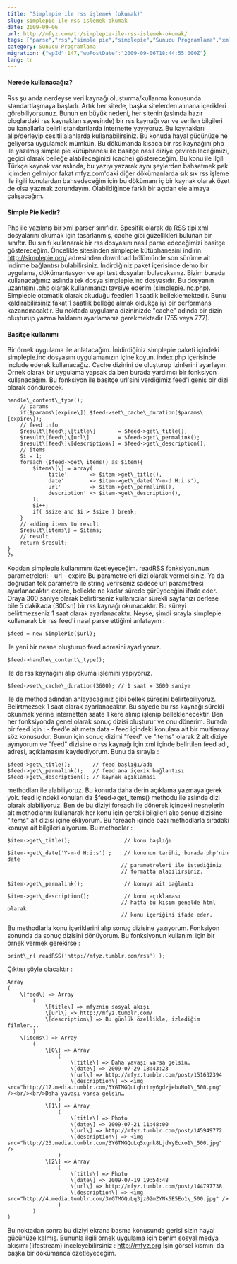 ```yaml
---
title: "Simplepie ile rss işlemek (okumak)"
slug: simplepie-ile-rss-islemek-okumak
date: 2009-09-06
url: http://mfyz.com/tr/simplepie-ile-rss-islemek-okumak/
tags: ["parse","rss","simple pie","simplepie","Sunucu Programlama","xml"]
category: Sunucu Programlama
migration: {"wpId":147,"wpPostDate":"2009-09-06T18:44:55.000Z"}
lang: tr
---
```


#### Nerede kullanacağız?

Rss şu anda nerdeyse veri kaynağı oluşturma/kullanma konusunda standartlaşmaya başladı. Artık her sitede, başka sitelerden alınana içerikleri görebiliyorsunuz. Bunun en büyük nedeni, her sitenin (aslında hazır bloglardaki rss kaynakları sayesinde) bir rss kaynağı var ve verilen bilgileri bu kanallarla belirli standartlarda internette yayıyoruz. Bu kaynakları alıp/derleyip çeşitli alanlarda kullanabilirsiniz. Bu konuda hayal gücünüze ne geliyorsa uygulamak mümkün. Bu dökümanda kısaca bir rss kaynağını php ile yazılmış simple pie kütüphanesi ile basitçe nasıl diziye çevirebileceğimizi, geçici olarak belleğe alabileceğinizi (cache) göstereceğim. Bu konu ile ilgili Türkçe kaynak var aslında, bu yazıyı yazarak aynı şeylerden bahsetmek pek içimden gelmiyor fakat mfyz.com'daki diğer dökümanlarda sık sık rss işleme ile ilgili konulardan bahsedeceğim için bu dökümanı iç bir kaynak olarak özet de olsa yazmak zorundayım. Olabildiğince farklı bir açıdan ele almaya çalışacağım.

#### Simple Pie Nedir?

Php ile yazılmış bir xml parser sınıfıdır. Spesifik olarak da RSS tipi xml dosyalarını okumak için tasarlanmış, cache gibi güzellikleri bulunan bir sınıftır. Bu sınıfı kullanarak bir rss dosyasını nasıl parse edeceğimizi basitçe göstereceğim. Öncelikle sitesinden simplepie kütüphanesini indirin. http://simplepie.org/ adresinden download bölümünde son sürüme ait indirme bağlantısı bulabilirsiniz. İndirdiğiniz paket içerisinde demo bir uygulama, dökümantasyon ve api test dosyaları bulacaksınız. Bizim burada kullanacağımız aslında tek dosya simplepie.inc dosyasıdır. Bu dosyanın uzantısını .php olarak kullanmanızı tavsiye ederim (simplepie.inc.php). Simplepie otomatik olarak okuduğu feedleri 1 saatlik belleklemektedir. Bunu kaldırabilirsiniz fakat 1 saatlik belleğe almak oldukça iyi bir performans kazandıracaktır. Bu noktada uygulama dizininizde "cache" adında bir dizin oluşturup yazma haklarını ayarlamanız gerekmektedir (755 veya 777).

#### Basitçe kullanımı

Bir örnek uygulama ile anlatacağım. İnidirdiğiniz simplepie paketi içindeki simplepie.inc dosyasını uygulamanızın içine koyun. index.php içerisinde include ederek kullanacağız. Cache dizinini de oluşturup izinlerini ayarlayın. Örnek olarak bir uygulama yapsak da ben burada yardımcı bir fonksiyon kullanacağım. Bu fonksiyon ile basitçe url'sini verdiğimiz feed'i geniş bir dizi olarak döndürecek.
```
handle\_content\_type();
    // params
    if($params\[expire\]) $feed->set\_cache\_duration($params\[expire\]);
    // feed info
    $result\[feed\]\[title\]       = $feed->get\_title();
    $result\[feed\]\[url\]         = $feed->get\_permalink();
    $result\[feed\]\[description\] = $feed->get\_description();
    // items
    $i = 1;
    foreach ($feed->get\_items() as $item){
        $items\[\] = array(
            'title'       => $item->get\_title(),
            'date'        => $item->get\_date('Y-m-d H:i:s'),
            'url'         => $item->get\_permalink(),
            'description' => $item->get\_description(),
        );
        $i++;
        if( $size and $i > $size ) break;
    }
    // adding items to result
    $result\[items\] = $items;
    // result
    return $result;
}
?>

```
Koddan simplepie kullanımını özetleyeceğim. readRSS fonksiyonunun parametreleri: - url - expire Bu parametreleri dizi olarak vermelisiniz. Ya da doğrudan tek parametre ile string verirseniz sadece url parametresi ayarlanacaktır. expire, bellekte ne kadar sürede çürüyeceğini ifade eder. Oraya 300 saniye olarak belirtirseniz kullanıcılar sürekli sayfanızı derlese bile 5 dakikada (300sn) bir rss kaynağı okunacaktır. Bu süreyi belirtmezseniz 1 saat olarak ayarlanacaktır. Neyse, şimdi sırayla simplepie kullanarak bir rss feed'i nasıl parse ettiğimi anlatayım :
```
$feed = new SimplePie($url);

```
ile yeni bir nesne oluşturup feed adresini ayarlıyoruz.
```
$feed->handle\_content\_type();

```
ile de rss kaynağını alıp okuma işlemini yapıyoruz.
```
$feed->set\_cache\_duration(3600); // 1 saat = 3600 saniye

```
ile de method adından anlayacağınız gibi bellek süresini belirtebiliyoruz. Belirtmezsek 1 saat olarak ayarlanacaktır. Bu sayede bu rss kaynağı sürekli okunmak yerine internetten saate 1 kere alınıp işlenip belleklenecektir. Ben her fonksiyonda genel olarak sonuç dizisi oluşturur ve onu dönerim. Burada bir feed için : - feed'e ait meta data - feed içindeki konulara ait bir multiarray söz konusudur. Bunun için sonuç dizimi "feed" ve "items" olarak 2 alt diziye ayırıyorum ve "feed" dizisine o rss kaynağı için xml içinde belirtilen feed adı, adresi, açıklamasını kaydediyorum. Bunu da sırayla :
```
$feed->get\_title();       // feed başlığı/adı
$feed->get\_permalink();   // feed ana içerik bağlantısı
$feed->get\_description(); // kaynak açıklaması

```
methodları ile alabiliyoruz. Bu konuda daha derin açıklama yazmaya gerek yok. feed içindeki konuları da $feed->get\_items() methodu ile aslında dizi olarak alabiliyoruz. Ben de bu diziyi foreach ile dönerek içindeki nesnelerin alt methodlarını kullanarak her konu için gerekli bilgileri alıp sonuç dizisine "items" alt dizisi içine ekliyorum. Bu foreach içinde bazı methodlarla sıradaki konuya ait bilgileri alıyorum. Bu methodlar :
```
$item->get\_title();                 // konu başlığı

$item->get\_date('Y-m-d H:i:s') ;    // konunun tarihi, burada php'nin date
                                    // parametreleri ile istediğiniz
                                    // formatta alabilirsiniz.

$item->get\_permalink();             // konuya ait bağlantı

$item->get\_description();           // konu açıklaması
                                    // hatta bu kısım genelde html olarak
                                    // konu içeriğini ifade eder.

```
Bu methodlarla konu içeriklerini alıp sonuç dizisine yazıyorum. Fonksiyon sonunda da sonuç dizisini dönüyorum. Bu fonksiyonun kullanımı için bir örnek vermek gerekirse :
```
print\_r( readRSS('http://mfyz.tumblr.com/rss') );

```
Çıktısı şöyle olacaktır :
```
Array
(
    \[feed\] => Array
        (
            \[title\] => mfyznin sosyal akışı
            \[url\] => http://mfyz.tumblr.com/
            \[description\] => Bu günlük özellikle, izlediğim filmler...
        )
    \[items\] => Array
        (
            \[0\] => Array
                (
                    \[title\] => Daha yavaşı varsa gelsin…
                    \[date\] => 2009-07-29 18:43:23
                    \[url\] => http://mfyz.tumblr.com/post/151632394
                    \[description\] => <img src="http://17.media.tumblr.com/3YGTMGQuLqhrtmy6gdzjebuNo1\_500.png" /><br/><br/>Daha yavaşı varsa gelsin…
                )
            \[1\] => Array
                (
                    \[title\] => Photo
                    \[date\] => 2009-07-21 11:48:00
                    \[url\] => http://mfyz.tumblr.com/post/145949772
                    \[description\] => <img src="http://23.media.tumblr.com/3YGTMGQuLq5xgnk8LjdWyEcxo1\_500.jpg" />
                )
            \[2\] => Array
                (
                    \[title\] => Photo
                    \[date\] => 2009-07-19 19:54:48
                    \[url\] => http://mfyz.tumblr.com/post/144797738
                    \[description\] => <img src="http://4.media.tumblr.com/3YGTMGQuLq3jz02mZYNk5E5Eo1\_500.jpg" />
                )
        )
)

```
Bu noktadan sonra bu diziyi ekrana basma konusunda gerisi sizin hayal gücünüze kalmış. Bununla ilgili örnek uygulama için benim sosyal medya akışımı (lifestream) inceleyebilirsiniz : http://mfyz.org İşin görsel kısmını da başka bir dökümanda özetleyeceğim.